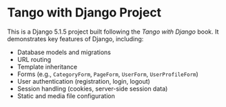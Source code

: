 # Tango with Django Project

This is a Django 5.1.5 project built following the _Tango with Django_ book. It demonstrates key features of Django, including:

- Database models and migrations
- URL routing
- Template inheritance
- Forms (e.g., `CategoryForm`, `PageForm`, `UserForm`, `UserProfileForm`)
- User authentication (registration, login, logout)
- Session handling (cookies, server-side session data)
- Static and media file configuration
